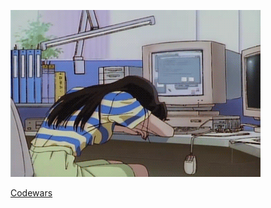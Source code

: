 ![sad girl](https://github.com/livpasc13/livpasc13/blob/main/girl.gif)

<script src="https://tryhackme.com/badge/1487981"></script>

[Codewars](https://www.codewars.com/users/livpasc13)
